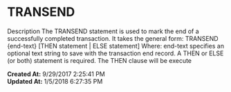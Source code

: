 # TRANSEND

Description The TRANSEND statement is used to mark the end of a successfully completed transaction. It takes the general form: TRANSEND {end-text} [THEN statement | ELSE statement] Where: end-text specifies an optional text string to save with the transaction end record. A THEN or ELSE (or both) statement is required. The THEN clause will be execute  

**Created At:** 9/29/2017 2:25:41 PM  
**Updated At:** 1/5/2018 6:27:35 PM  

